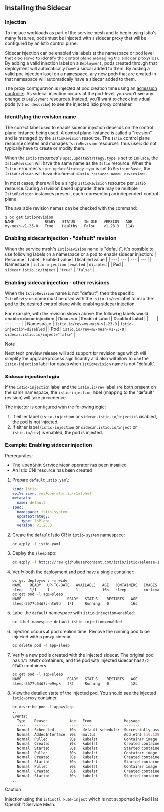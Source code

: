 ## Installing the Sidecar
### Injection
To include workloads as part of the service mesh and to begin using Istio's many features, pods must be injected with a sidecar proxy that will be configured by an Istio control plane.

Sidecar injection can be enabled via labels at the namespace or pod level that also serve to identify the control plane managing the sidecar proxy(ies). By adding a valid injection label on a `Deployment`, pods created through that deployment will automatically have a sidcar added to them. By adding a valid pod injection label on a namespace, any new pods that are created in that namespace will automatically have a sidecar added to them.

The proxy configuration is injected at pod creation time using an [admission controller](https://kubernetes.io/docs/reference/access-authn-authz/admission-controllers/). As sidecar injection occurs at the pod-level, you won’t see any change to `Deployment` resources. Instead, you’ll want to check individual pods (via `oc describe`) to see the injected Istio proxy container.

### Identifying the revision name

The correct label used to enable sidecar injection depends on the control plane instance being used. A control plane instance is called a "revision" and is managed by the `IstioRevision` resource. The `Istio` control plane resource creates and manages `IstioRevision` resources, thus users do not typically have to create or modify them. 

When the `Istio` resources's `spec.updateStrategy.type` is set to `InPlace`, the `IstioRevision` will have the same name as the `Istio` resource. When the `Istio` resources's `spec.updateStrategy.type` is set to `RevisionBased`, the `IstioRevision` will have the format `<Istio resource name>-v<version>`.

In most cases, there will be a single `IstioRevision` resource per `Istio` resource. During a revision based upgrade, there may be multiple `IstioRevision` instances present, each representing an independent control plane. 

The available revision names can be checked with the command:

```console
$ oc get istiorevision
NAME              READY   STATUS    IN USE   VERSION   AGE
my-mesh-v1-23-0   True    Healthy   False    v1.23.0   114s
```

### Enabling sidecar injection - "default" revision

When the service mesh's `IstioRevision` name is "default", it's possible to use following labels on a namespace or a pod to enable sidecar injection:
| Resource | Label | Enabled value | Disabled value |
| --- | --- | --- | --- |
| Namespace | `istio-injection` | `enabled` | `disabled` |
| Pod | `sidecar.istio.io/inject` | `"true"` | `"false"` |

### Enabling sidecar injection - other revisions

When the `IstioRevision` name is not "default", then the specific `IstioRevision` name must be used with the `istio.io/rev` label to map the pod to the desired control plane while enabling sidecar injection. 

For example, with the revision shown above, the following labels would enable sidecar injection:
| Resource | Enabled Label | Disabled Label |
| --- | --- | --- |
| Namespace | `istio.io/rev=my-mesh-v1-23-0` | `istio-injection=disabled` |
| Pod | `istio.io/rev=my-mesh-v1-23-0` | `sidecar.istio.io/inject="false"` |

> [!NOTE]
> Next tech preview release will add support for revision tags which will simplify the upgrade process significantly and also will allow to use the `istio-injection` label for cases when `IstioRevision` name is not "default".

### Sidecar injection logic

If the `istio-injection` label and the `istio.io/rev` label are both present on the same namespace, the `istio-injection` label (mapping to the "default" revision) will take precedence.

The injector is configured with the following logic:

1. If either label (`istio-injection` or `sidecar.istio.io/inject`) is disabled, the pod is not injected.
2. If either label (`istio-injection` or `sidecar.istio.io/inject` or `istio.io/rev`) is enabled, the pod is injected.

### Example: Enabling sidecar injection
Prerequisites:
- The OpenShift Service Mesh operator has been installed
- An Istio CNI resource has been created

1. Prepare `default` `istio.yaml`:
    ```yaml
    kind: Istio
    apiVersion: sailoperator.io/v1alpha1
    metadata:
      name: default
    spec:
      namespace: istio-system
      updateStrategy:
        type: InPlace
      version: v1.23.0
    ```
1. Create the `default` Istio CR in `istio-system` namespace:
    ```bash
    oc apply -f istio.yaml
    ```
1. Deploy the `sleep` app:
    ```bash
    oc apply -f https://raw.githubusercontent.com/istio/istio/release-1.23/samples/sleep/sleep.yaml
    ```
1. Verify both the deployment and pod have a single container:
    ```bash
    oc get deployment -o wide
    NAME    READY   UP-TO-DATE   AVAILABLE   AGE   CONTAINERS   IMAGES            SELECTOR
    sleep   1/1     1            1           16s   sleep        curlimages/curl   app=sleep
    oc get pod -l app=sleep
    NAME                     READY   STATUS    RESTARTS   AGE
    sleep-5577c64d7c-ntn9d   1/1     Running   0          16s
    ```
1. Label the `default` namespace with `istio-injection=enabled`:
    ```bash
    oc label namespace default istio-injection=enabled
    ```
1. Injection occurs at pod creation time. Remove the running pod to be injected with a proxy sidecar. 
    ```bash
    oc delete pod -l app=sleep
    ```
1. Verify a new pod is created with the injected sidecar. The original pod has `1/1 READY` containers, and the pod with injected sidecar has `2/2 READY` containers.
    ```bash
    oc get pod -l app=sleep
    NAME                     READY   STATUS    RESTARTS   AGE
    sleep-5577c64d7c-w9vpk   2/2     Running   0          12s
    ```
1. View the detailed state of the injected pod. You should see the injected `istio-proxy` container.
    ```bash
    oc describe pod -l app=sleep
    ...
    Events:
      Type    Reason          Age   From               Message
      ----    ------          ----  ----               -------
      Normal  Scheduled       50s   default-scheduler  Successfully assigned default/sleep-5577c64d7c-w9vpk to user-rhos-d-1-v8rnx-worker-0-rwjrr
      Normal  AddedInterface  50s   multus             Add eth0 [10.128.2.179/23] from ovn-kubernetes
      Normal  Pulled          50s   kubelet            Container image "registry.redhat.io/openshift-service-mesh-tech-preview/istio-proxyv2-rhel9@sha256:c0170ef9a34869828a5f2fea285a7cda543d99e268f7771e6433c54d6b2cbaf4" already present on machine
      Normal  Created         50s   kubelet            Created container istio-validation
      Normal  Started         50s   kubelet            Started container istio-validation
      Normal  Pulled          50s   kubelet            Container image "curlimages/curl" already present on machine
      Normal  Created         50s   kubelet            Created container sleep
      Normal  Started         50s   kubelet            Started container sleep
      Normal  Pulled          50s   kubelet            Container image "registry.redhat.io/openshift-service-mesh-tech-preview/istio-proxyv2-rhel9@sha256:c0170ef9a34869828a5f2fea285a7cda543d99e268f7771e6433c54d6b2cbaf4" already present on machine
      Normal  Created         50s   kubelet            Created container istio-proxy
      Normal  Started         50s   kubelet            Started container istio-proxy
    ...
    ```
> [!CAUTION]
> Injection using the `istioctl kube-inject` which is not supported by Red Hat OpenShift Service Mesh.
